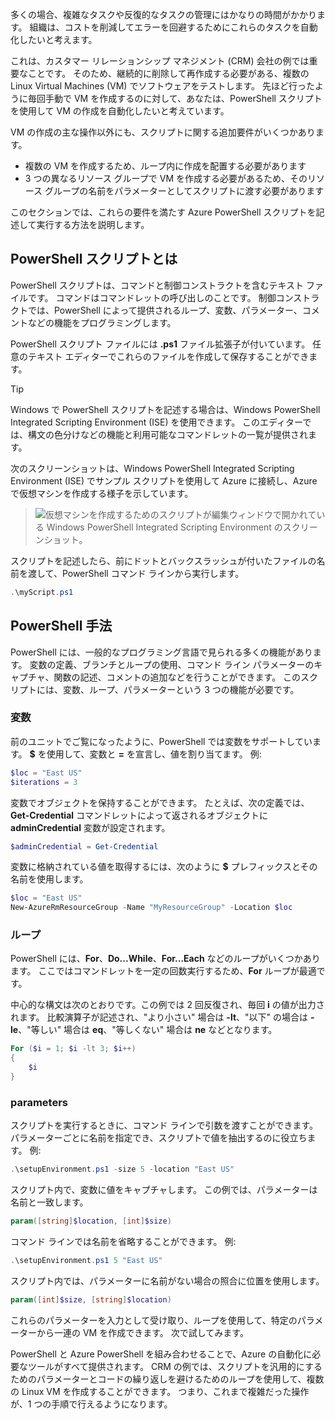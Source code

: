 多くの場合、複雑なタスクや反復的なタスクの管理にはかなりの時間がかかります。 組織は、コストを削減してエラーを回避するためにこれらのタスクを自動化したいと考えます。

これは、カスタマー リレーションシップ マネジメント (CRM) 会社の例では重要なことです。 そのため、継続的に削除して再作成する必要がある、複数の Linux Virtual Machines (VM) でソフトウェアをテストします。 先ほど行ったように毎回手動で VM を作成するのに対して、あなたは、PowerShell スクリプトを使用して VM の作成を自動化したいと考えています。

VM の作成の主な操作以外にも、スクリプトに関する追加要件がいくつかあります。 
- 複数の VM を作成するため、ループ内に作成を配置する必要があります
- 3 つの異なるリソース グループで VM を作成する必要があるため、そのリソース グループの名前をパラメーターとしてスクリプトに渡す必要があります

このセクションでは、これらの要件を満たす Azure PowerShell スクリプトを記述して実行する方法を説明します。

## <a name="what-is-a-powershell-script"></a>PowerShell スクリプトとは
PowerShell スクリプトは、コマンドと制御コンストラクトを含むテキスト ファイルです。 コマンドはコマンドレットの呼び出しのことです。 制御コンストラクトでは、PowerShell によって提供されるループ、変数、パラメーター、コメントなどの機能をプログラミングします。

PowerShell スクリプト ファイルには **.ps1** ファイル拡張子が付いています。 任意のテキスト エディターでこれらのファイルを作成して保存することができます。 

> [!TIP]
> Windows で PowerShell スクリプトを記述する場合は、Windows PowerShell Integrated Scripting Environment (ISE) を使用できます。 このエディターでは、構文の色分けなどの機能と利用可能なコマンドレットの一覧が提供されます。
>
次のスクリーンショットは、Windows PowerShell Integrated Scripting Environment (ISE) でサンプル スクリプトを使用して Azure に接続し、Azure で仮想マシンを作成する様子を示しています。

>![仮想マシンを作成するためのスクリプトが編集ウィンドウで開かれている Windows PowerShell Integrated Scripting Environment のスクリーンショット。](../media/7-windows-powershell-ise-screenshot.png)

スクリプトを記述したら、前にドットとバックスラッシュが付いたファイルの名前を渡して、PowerShell コマンド ラインから実行します。

```powershell
.\myScript.ps1
```

## <a name="powershell-techniques"></a>PowerShell 手法
PowerShell には、一般的なプログラミング言語で見られる多くの機能があります。 変数の定義、ブランチとループの使用、コマンド ライン パラメーターのキャプチャ、関数の記述、コメントの追加などを行うことができます。 このスクリプトには、変数、ループ、パラメーターという 3 つの機能が必要です。

### <a name="variables"></a>変数
前のユニットでご覧になったように、PowerShell では変数をサポートしています。 **$** を使用して、変数と **=** を宣言し、値を割り当てます。 例: 

```powershell
$loc = "East US"
$iterations = 3
```

変数でオブジェクトを保持することができます。 たとえば、次の定義では、**Get-Credential** コマンドレットによって返されるオブジェクトに **adminCredential** 変数が設定されます。

```powershell
$adminCredential = Get-Credential
```

変数に格納されている値を取得するには、次のように **$** プレフィックスとその名前を使用します。 

```powershell
$loc = "East US"
New-AzureRmResourceGroup -Name "MyResourceGroup" -Location $loc
```

### <a name="loops"></a>ループ
PowerShell には、**For**、**Do...While**、**For...Each** などのループがいくつかあります。 ここではコマンドレットを一定の回数実行するため、**For** ループが最適です。

中心的な構文は次のとおりです。この例では 2 回反復され、毎回 **i** の値が出力されます。 比較演算子が記述され、"より小さい" 場合は **-lt**、"以下" の場合は **-le**、"等しい" 場合は **eq**、"等しくない" 場合は **ne** などとなります。

```powershell
For ($i = 1; $i -lt 3; $i++)
{
    $i
}
```

### <a name="parameters"></a>parameters
スクリプトを実行するときに、コマンド ラインで引数を渡すことができます。 パラメーターごとに名前を指定でき、スクリプトで値を抽出するのに役立ちます。 例: 

```powershell
.\setupEnvironment.ps1 -size 5 -location "East US"
```

スクリプト内で、変数に値をキャプチャします。 この例では、パラメーターは名前と一致します。

```powershell
param([string]$location, [int]$size)
```

コマンド ラインでは名前を省略することができます。 例: 

```powershell
.\setupEnvironment.ps1 5 "East US"
```

スクリプト内では、パラメーターに名前がない場合の照合に位置を使用します。

```powershell
param([int]$size, [string]$location)
```

これらのパラメーターを入力として受け取り、ループを使用して、特定のパラメーターから一連の VM を作成できます。 次で試してみます。

PowerShell と Azure PowerShell を組み合わせることで、Azure の自動化に必要なツールがすべて提供されます。 CRM の例では、スクリプトを汎用的にするためのパラメーターとコードの繰り返しを避けるためのループを使用して、複数の Linux VM を作成することができます。 つまり、これまで複雑だった操作が、1 つの手順で行えるようになります。